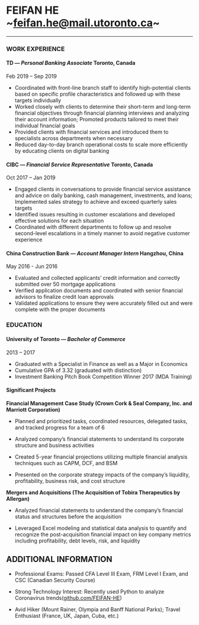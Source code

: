 
# FEIFAN HE ~feifan.he@mail.utoronto.ca~

---
### WORK EXPERIENCE

#### TD _— Personal Banking Associate_ Toronto, Canada 
Feb 2019 – Sep 2019
- Coordinated with front-line branch staff to identify high-potential clients based on specific profile characteristics and followed up with these targets individually
- Worked closely with clients to determine their short-term and long-term financial objectives through financial planning interviews and analyzing their account information; Promoted products tailored to meet their individual financial goals
- Provided clients with financial services and introduced them to specialists across departments when necessary
- Reduced day-to-day branch operational costs to scale more efficiently by educating clients on digital banking

#### CIBC _— Financial Service Representative_  Toronto, Canada
Oct 2017 – Jan 2019
- Engaged clients in conversations to provide financial service assistance and advice on daily banking, cash management, investments, and loans; Implemented sales strategy to achieve and exceed quarterly sales targets
- Identified issues resulting in customer escalations and developed effective solutions for each situation
- Coordinated with different departments to follow up and resolve second-level escalations in a timely manner to avoid negative customer experience

#### China Construction Bank _— Account Manager Intern_ Hangzhou, China
May 2016 - Jun 2016
- Evaluated and collected applicants’ credit information and correctly submitted over 50 mortgage applications
- Verified application documents and coordinated with senior financial advisors to finalize credit loan approvals
- Validated applications to ensure they were accurately filled out and were complete with the proper documents

### EDUCATION
#### University of Toronto _— Bachelor of Commerce_
2013 – 2017
- Graduated with a Specialist in Finance as well as a Major in Economics
- Cumulative GPA of 3.32 (graduated with distinction)
- Investment Banking Pitch Book Competition Winner 2017 (MDA Training)

#### Significant Projects
**Financial Management Case Study (Crown Cork & Seal Company, Inc. and Marriott Corporation)**

- Planned and prioritized tasks, coordinated resources, delegated tasks, and tracked progress for a team of 6

- Analyzed company’s financial statements to understand its corporate structure and business activities

- Created 5-year financial projections utilizing multiple financial analysis techniques such as CAPM, DCF, and BSM

- Presented on the corporate strategy impacts of the company’s liquidity, profitability, business risk, and cost structure

**Mergers and Acquisitions (The Acquisition of Tobira Therapeutics by Allergan)**

- Analyzed financial statements to understand the company’s financial status and structures before the acquisition

- Leveraged Excel modeling and statistical data analysis to quantify and recognize the post-acquisition financial impact on key company metrics including profitability, debt levels, risk, and liquidity

## ADDITIONAL INFORMATION

- Professional Exams: Passed CFA Level III Exam, FRM Level I Exam, and CSC (Canadian Security Course)

- Strong Technology Interest: Recently used Python to analyze Coronavirus trends([github.com/FEIFAN-HE](https://github.com/FEIFAN-HE))

- Avid Hiker (Mount Rainer, Olympia and Banff National Parks); Travel Enthusiast (France, UK, Japan, Cuba, etc.)
<!--stackedit_data:
eyJoaXN0b3J5IjpbNjU0NzA5MTIxLDY1NDcwOTEyMSw5NzY1MD
k4MzMsLTE5MDQ1MzcyMDYsLTE2MTE4MjE2NTEsMTU2NjY3ODM5
NiwtMTI2NDQ1MjYzMl19
-->
